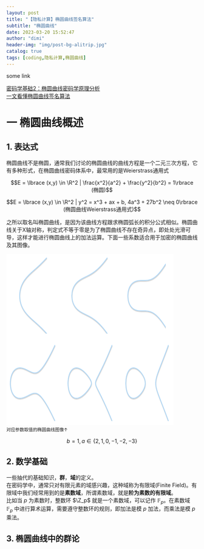 ```yaml
---
layout: post
title: "【隐私计算】椭圆曲线签名算法"
subtitle: "椭圆曲线"
date: 2023-03-20 15:52:47
author: "dimi"
header-img: "img/post-bg-alitrip.jpg"
catalog: true
tags: [coding,隐私计算,椭圆曲线]
---
```


some link

[密码学基础2：椭圆曲线密码学原理分析](http://events.jianshu.io/p/3b810faff3ba)  
[一文看懂椭圆曲线签名算法](https://zhuanlan.zhihu.com/p/455030060?utm_id=0)


# 一 椭圆曲线概述

## 1. 表达式
椭圆曲线不是椭圆，通常我们讨论的椭圆曲线的曲线方程是一个二元三次方程，它有多种形式，在椭圆曲线密码体系中，最常用的是Weierstrass通用式  

$$E = \lbrace (x,y) \in \R^2 | \frac{x^2}{a^2} + \frac{y^2}{b^2} = 1\rbrace (椭圆)$$

$$E = \lbrace (x,y) \in \R^2 | y^2 = x^3 + ax + b, 4a^3 + 27b^2 \neq 0\rbrace (椭圆曲线Weierstrass通用式)$$ 

之所以取名叫椭圆曲线，是因为该曲线方程跟求椭圆弧长的积分公式相似。椭圆曲线关于X轴对称，判定式不等于零是为了椭圆曲线不存在奇异点，即处处光滑可导，这样才能进行椭圆曲线上的加法运算。下面一些系数适合用于加密的椭圆曲线及其图像。

![椭圆曲线图像](/img/in-post/privacyCompute/EDCH_img.png)  
<small class="img-hint">对应参数取值的椭圆曲线图像↑</small>

$$b = 1, a \in \lbrace 2,1,0,-1,-2,-3 \rbrace$$

## 2. 数学基础

一些抽代的基础知识，**群**，**域**的定义。  
在密码学中，通常只对有限元素的域感兴趣，这种域称为有限域(Finite Field)。有限域中我们经常用到的是**素数域**，所谓素数域，就是**阶为素数的有限域**。  
比如当 $p$ 为素数时，整数环 $\Z_p$ 就是一个素数域，可以记作 $\mathbb{F}_p$。在素数域 $\mathbb{F}_p$ 中进行算术运算，需要遵守整数环的规则，即加法是模 $p$ 加法，而乘法是模 $p$ 乘法。

## 3. 椭圆曲线中的群论

